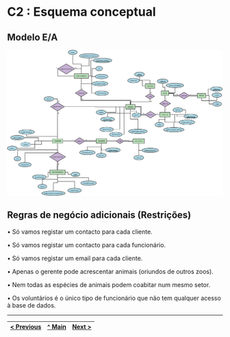 # C2 : Esquema conceptual

## Modelo E/A

![An alternative description](Diagrama.jpeg) 

## Regras de negócio adicionais (Restrições)

• Só vamos registar um contacto para cada cliente.

• Só vamos registar um contacto para cada funcionário.

• Só vamos registar um email para cada cliente.

•	Apenas o gerente pode acrescentar animais (oriundos de outros zoos).

•	Nem todas as espécies de animais podem coabitar num mesmo setor.

•	Os voluntários é o único tipo de funcionário que não tem qualquer acesso à base de dados.

---
[< Previous](rebd01.md) | [^ Main](https://github.com/PaulaMmmm/-tcm22-sibd-g04/tree/main/REBD) | [Next >](rebd03.md)
:--- | :---: | ---: 

